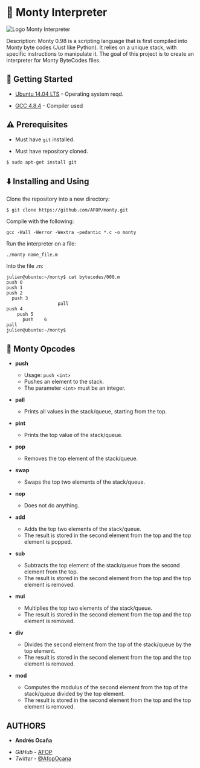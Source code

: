 # :scroll: Monty Interpreter

![Logo Monty Interpreter](https://ejemplo.com/imagen.png)

Description: Monty 0.98 is a scripting language that is first compiled into Monty byte codes (Just like Python). It relies on a unique stack, with specific instructions to manipulate it. The goal of this project is to create an interpreter for Monty ByteCodes files.

## :running: Getting Started

* [Ubuntu 14.04 LTS](http://releases.ubuntu.com/14.04/) - Operating system reqd.

* [GCC 4.8.4](https://gcc.gnu.org/gcc-4.8/) - Compiler used

## :warning: Prerequisites

* Must have `git` installed.

* Must have repository cloned.

```
$ sudo apt-get install git
```

## :arrow_down: Installing and Using

Clone the repository into a new directory:

```
$ git clone https://github.com/AFOP/monty.git
```
Compile with the following:

```
gcc -Wall -Werror -Wextra -pedantic *.c -o monty
```

Run the interpreter on a file:

```
./monty name_file.m
```

Into the file .m:

```
julien@ubuntu:~/monty$ cat bytecodes/000.m
push 0
push 1
push 2
  push 3
                   pall    
push 4
    push 5    
      push    6        
pall
julien@ubuntu:~/monty$
```
## :wrench: Monty Opcodes

* **push**
  * Usage: `push <int>`
  * Pushes an element to the stack.
  * The parameter `<int>` must be an integer.

* **pall**
  * Prints all values in the stack/queue, starting from the top.

* **pint**
  * Prints the top value of the stack/queue.

* **pop**
  * Removes the top element of the stack/queue.

* **swap**
  * Swaps the top two elements of the stack/queue.

* **nop**
  * Does not do anything.

* **add**
  * Adds the top two elements of the stack/queue.
  * The result is stored in the second element from the top and the top element is popped.

* **sub**
  * Subtracts the top element of the stack/queue from the second element from the top.
  * The result is stored in the second element from the top and the top element is removed.

* **mul**
  * Multiplies the top two elements of the stack/queue.
  * The result is stored in the second element from the top and the top element is removed.

* **div**
  * Divides the second element from the top of the stack/queue by the top element.
  * The result is stored in the second element from the top and the top element is removed.

* **mod**
  * Computes the modulus of the second element from the top of the stack/queue divided by the top element.
  * The result is stored in the second element from the top and the top element is removed.

## AUTHORS
* **Andrés Ocaña** 
- *GitHub*  - [AFOP](https://github.com/afop)
- *Twitter* - [@AfopOcana](https://twitter.com/AfopOcana)
